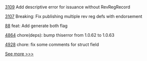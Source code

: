 
[3109](https://github.com/hyperledger/aries-cloudagent-python/pull/3109) Add descriptive error for issuance without RevRegRecord

[3107](https://github.com/hyperledger/aries-cloudagent-python/pull/3107) Breaking: Fix publishing multiple rev reg defs with endorsement

[88](https://github.com/hyperledger/web3j-gradle-plugin/pull/88) feat: Add generate both flag

[4864](https://github.com/hyperledger/iroha/pull/4864) chore(deps): bump thiserror from 1.0.62 to 1.0.63

[4928](https://github.com/hyperledger/fabric/pull/4928) chore: fix some comments for struct field


[See more >>>](https://start-here.hyperledger.org/pull-requests)
